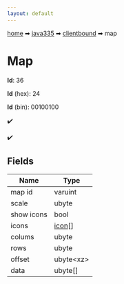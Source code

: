 ```yaml
---
layout: default
---
```


[home](/) ➡ [java335](/protocol/java335) ➡ [clientbound](/protocol/java335/clientbound) ➡ map

# Map

**Id**: 36

**Id** (hex): 24

**Id** (bin): 00100100

✔️

✔️

## Fields

Name | Type
---|---
map id | varuint
scale | ubyte
show icons | bool
icons | [icon](/protocol/java335/types/icon)[]
colums | ubyte
rows | ubyte
offset | ubyte&lt;xz&gt;
data | ubyte[]

